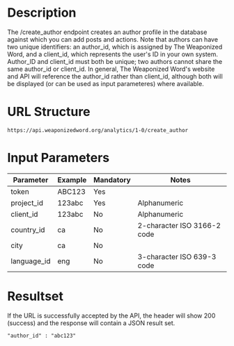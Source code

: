 # Description
The /create_author endpoint creates an author profile in the database against which you can add posts and actions. Note that authors can have two unique identifiers: an author_id, which is assigned by The Weaponized Word, and a client_id, which represents the user's ID in your own system. Author_ID and client_id must both be unique; two authors cannot share the same author_id or client_id. In general, The Weaponized Word's website and API will reference the author_id rather than client_id, although both will be displayed (or can be used as input parameteres) where available.

# URL Structure
```
https://api.weaponizedword.org/analytics/1-0/create_author
```

# Input Parameters
<table class='table table-condensed col-lg-10 offset-lg-2 col-md-11 offset-md-1'>
  <thead>
  <tr>
    <th>Parameter</th>
    <th>Example</th>
    <th>Mandatory</th>
    <th>Notes</th>
  </tr>
  </thead>
  <tbody>
  <tr>
    <td>token</td>
    <td>ABC123</td>
    <td>Yes</td>
    <td></td>
  </tr>
  <tr>
    <td>project_id</td>
    <td>123abc</td>
    <td>Yes</td>
    <td>Alphanumeric</td>
  </tr>
  <tr>
    <td>client_id</td>
   <td>123abc</td>
    <td>No</td>
    <td>Alphanumeric</td>
  </tr>
  <tr>
    <td>country_id</td>
    <td>ca</td>
   <td>No</td>
   <td>2-character ISO 3166-2 code</td>
  </tr>
  <tr>
   <td>city</td>
   <td>ca</td>
   <td>No</td>
   <td></td>
  </tr>
  <tr>
    <td>language_id</td>
   <td>eng</td>
   <td>No</td>
   <td>3-character ISO 639-3 code</td>
  </tr>
  </tbody>
</table>

# Resultset
If the URL is successfully accepted by the API, the header will show 200 (success) and the response will contain a JSON result set.

```
"author_id" : "abc123"
```
